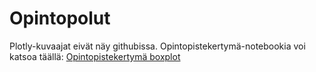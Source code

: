 # Opintopolut

Plotly-kuvaajat eivät näy githubissa. Opintopistekertymä-notebookia voi katsoa täällä: 
[Opintopistekertymä boxplot](https://nbviewer.jupyter.org/github/TSalminen/opintopolut/blob/master/Opintopistekertym%C3%A4_boxplot.ipynb)
